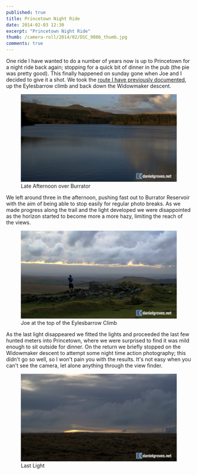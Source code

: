 ```yaml
---
published: true
title: Princetown Night Ride
date: 2014-02-03 12:30
excerpt: "Princetown Night Ride"
thumb: /camera-roll/2014/02/DSC_9086_thumb.jpg
comments: true
---
```


One ride I have wanted to do a number of years now is up to Princetown for a night ride back again; stopping for a quick bit of dinner in the pub (the pie was pretty good). This finally happened on sunday gone when Joe and I decided to give it a shot. We took the [route I have previously documented][prev-route], up the Eylesbarrow climb and back down the Widowmaker descent.

<figure>
	<img src="/assets/camera-roll/2014/02/DSC_9069.jpg" alt="Late Afternoon over Burrator" />
	<figcaption>Late Afternoon over Burrator</figcaption>
</figure>

We left around three in the afternoon, pushing fast out to Burrator Reservoir with the aim of being able to stop easily for regular photo breaks. As we made progress along the trail and the light developed we were disappointed as the horizon started to become more a more hazy, limiting the reach of the views.

<figure>
	<img src="/assets/camera-roll/2014/02/DSC_9086.jpg" alt="Joe at the top of the Eylesbarrow Climb" />
	<figcaption>Joe at the top of the Eylesbarrow Climb</figcaption>
</figure>

As the last light disappeared we fitted the lights and proceeded the last few hunted meters into Princetown, where we were surprised to find it was mild enough to sit outside for dinner. On the return we briefly stopped on the Widowmaker descent to attempt some night time action photography; this didn't go so well, so I won't pain you with the results. It's not easy when you can't see the camera, let alone anything through the view finder.

<figure>
	<img src="/assets/camera-roll/2014/02/DSC_9110.jpg" alt="Last Light" />
	<figcaption>Last Light</figcaption>
</figure>

[prev-route]: https://danielgroves.net/adventures-photography/2014/01/plymouth-to-princetown-and-back-again/ "Previous documented ride from Plymouth to Princetown and back"
